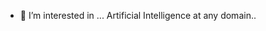 - 👀 I’m interested in ... Artificial Intelligence at any domain.. 

<!---
Gramani-Kumar/Gramani-Kumar is a ✨ special ✨ repository because its `README.md` (this file) appears on your GitHub profile.
You can click the Preview link to take a look at your changes.
--->
